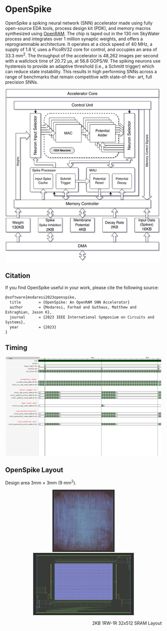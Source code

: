 # OpenSpike
OpenSpike a spiking neural network (SNN) accelerator made using fully open-source EDA tools, process design kit (PDK), and memory macros synthesized using [OpenRAM](https://openram.org/). The chip is taped out in the 130 nm SkyWater process and integrates over 1 million synaptic weights, and offers a reprogrammable architecture. It operates at a clock speed of 40 MHz, a supply of 1.8 V, uses a PicoRV32 core for control, and occupies an area of 33.3 mm<sup>2</sup>. The throughput of the accelerator is 48,262 images per second with a wallclock time of 20.72 μs, at 56.8 GOPS/W. The spiking neurons use hysteresis to provide an adaptive threshold (i.e., a Schmitt trigger) which can reduce state instability. This results in high performing SNNs across a range of benchmarks that remain competitive with state-of-the- art, full precision SNNs.


<p align="center" float="center">
  <img src="docs/system-small.jpg" width="500"/>
</p>

## Citation
If you find OpenSpike useful in your work, please cite the following source:

```
@software{modaresi2023openspike,
  title        = {OpenSpike: An OpenRAM SNN Accelerator}
  author       = {Modaresi, Farhad and Guthaus, Matthew and Eshraghian, Jason K},
  journal      = {2023 IEEE International Symposium on Circuits and Systems},
  year         = {2023}
}
```

## Timing
<p align="center" float="center">
  <img src="docs/control-unit.png" width="500"/>
</p>

## OpenSpike Layout
Design area 3mm × 3mm (9 mm<sup>2</sup>).
<p align="center" float="center">
  <img src="docs/chip.jpg"height="200" />
  <img src="docs/sram-2k.jpg"  height="200" /> 
  <p align = "right"> 
  2KB 1RW-1R 32x512 SRAM Layout
  </p>
</p>

